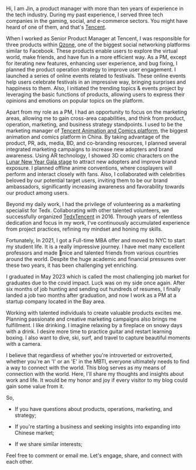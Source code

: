 Hi, I am Jin, a product manager with more than ten years of experience in the tech industry. During my past experience, I served three tech companies in the gaming, social, and e-commerce sectors. You might have heard of one of them, and that's [Tencent](https://www.tencent.com/en-us/).
 
When I worked as Senior Product Manager at Tencent, I was responsible for three products within [Qzone](https://en.wikipedia.org/wiki/Qzone), one of the biggest social networking platforms similar to Facebook. These products enable users to explore the virtual world, make friends, and have fun in a more efficient way. As a PM, except for iterating new features, enhancing user experience, and bug fixing, I planned the product operation strategy to improve user engagement. I launched a series of online events related to festivals. These online events help users celebrate festivals in an impressive way, bringing surprises and happiness to them. Also, I initiated the trending topics & events project by leveraging the basic functions of products, allowing users to express their opinions and emotions on popular topics on the platform. 

Apart from my role as a PM, I had an opportunity to focus on the marketing areas, allowing me to gain cross-area capabilities, and think from product, operation, marketing, and business strategy standpoints. I used to be the marketing manager of [Tencent Animation and Comics platform](https://en.wikipedia.org/wiki/Tencent_Animation_and_Comics), the biggest animation and comics platform in China. By taking advantage of the product, PR, ads, media, BD, and co-branding resources, I planned several integrated marketing campaigns to increase new adopters and brand awareness. Using AR technology, I showed 3D comic characters on the[ Lunar New Year Gala stage](https://www.bilibili.com/video/BV1GW411J7t6/) to attract new adopters and improve brand exposure. I planned offline anime conventions, where cosplayers will perform and interact closely with fans. Also, I collaborated with celebrities beloved by our potential target users, inviting them to be our brand ambassadors, significantly increasing awareness and favorability towards our product among users.

Beyond my daily work, I had the privilege of volunteering as a marketing specialist for Tedx. Collaborating with other talented volunteers, we successfully organized [TedxTencent](https://www.ted.com/tedx/events/17545) in 2016. Through years of relentless dedication and focus in my work, I've continuously accumulated experience from project practices, refining my mindset and honing my skills. 

Fortunately, In 2021, I got a Full-time MBA offer and moved to NYC to start my student life. It is a really impressive journey. I have met many excellent professors and made nice and talented friends from various countries around the world. Despite the huge academic and financial pressures over these two years, it has been challenging yet enriching.

I graduated in May 2023 which is called the most challenging job market for graduates due to the covid impact. Luck was on my side once again. After six months of job hunting and sending out hundreds of resumes, I finally landed a job two months after graduation, and now I work as a PM at a startup company located in the Bay area.

Working with talented individuals to create valuable products excites me. Planning passionate and creative marketing campaigns also brings me fulfillment. I like drinking. I imagine relaxing by a fireplace on snowy days with a drink. I desire more time to practice guitar and restart learning boxing. I also want to dive, ski, surf, and travel to capture beautiful moments with a camera. 

I believe that regardless of whether you're introverted or extroverted, whether you're an 'I' or an 'E' in the MBTI, everyone ultimately needs to find a way to connect with the world. This blog serves as my means of connection with the world. Here, I'll share my thoughts and insights about work and life. It would be my honor and joy if every visitor to my blog could gain some value from it.

So,

* If you have questions about products, operations, marketing, and strategy;

* If you're starting a business and seeking insights into expanding into Chinese market;

* If we share similar interests;

Feel free to comment or email me. Let's engage, share, and connect with each other.




